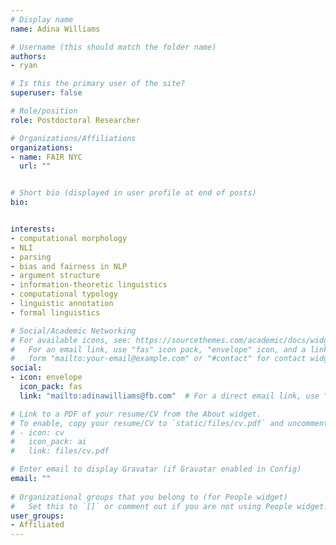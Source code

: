 ```yaml
---
# Display name
name: Adina Williams

# Username (this should match the folder name)
authors:
- ryan

# Is this the primary user of the site?
superuser: false

# Role/position
role: Postdoctoral Researcher

# Organizations/Affiliations
organizations:
- name: FAIR NYC
  url: ""


# Short bio (displayed in user profile at end of posts)
bio: 


interests:
- computational morphology 
- NLI 
- parsing
- bias and fairness in NLP
- argument structure
- information-theoretic linguistics
- computational typology
- linguistic annotation
- formal linguistics

# Social/Academic Networking
# For available icons, see: https://sourcethemes.com/academic/docs/widgets/#icons
#   For an email link, use "fas" icon pack, "envelope" icon, and a link in the
#   form "mailto:your-email@example.com" or "#contact" for contact widget.
social:
- icon: envelope
  icon_pack: fas
  link: "mailto:adinawilliams@fb.com"  # For a direct email link, use "mailto:test@example.org".

# Link to a PDF of your resume/CV from the About widget.
# To enable, copy your resume/CV to `static/files/cv.pdf` and uncomment the lines below.  
# - icon: cv
#   icon_pack: ai
#   link: files/cv.pdf 

# Enter email to display Gravatar (if Gravatar enabled in Config)
email: ""
  
# Organizational groups that you belong to (for People widget)
#   Set this to `[]` or comment out if you are not using People widget.  
user_groups:
- Affiliated
---
```



